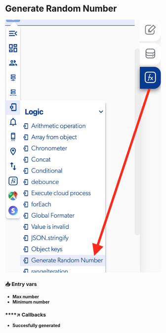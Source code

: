 # Generate Random Number

![](../../../.gitbook/assets/captura-de-pantalla-2020-02-10-a-la-s-12.49.49.png)



### 📥 Entry vars <a id="entry-vars"></a>

* **Max number**
* **Minimum number**

### \*\*\*\*↗ **Callbacks**

* **Succesfully generated**

